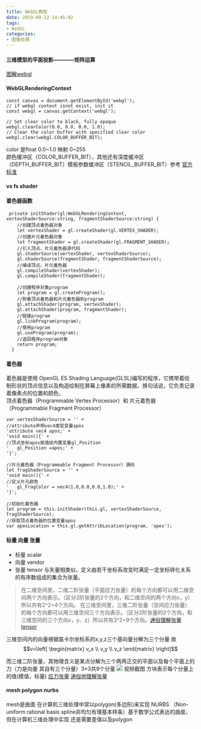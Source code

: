 ```yaml
---
title: WebGL教程
date: 2019-09-12 14:45:02
tags:
- WebGL
categories: 
- 图像处理
---
```

#### 三维模型的平面投影————矩阵运算
[图解webgl](https://juejin.im/entry/58fdb9b544d9040069ef2488)
#### WebGLRenderingContext

```
const canvas = document.getElementById('webgl');
// if webgl context isnot exist, init it 
const webgl = canvas.getContext('webgl');

// Set clear color to black, fully opaque
webgl.clearColor(0.0, 0.0, 0.0, 1.0);
// Clear the color buffer with specified clear color
webgl.clear(webgl.COLOR_BUFFER_BIT);
```
color 是float 0.0~1.0 映射 0~255<br>
颜色缓冲区（COLOR_BUFFER_BIT），其他还有深度缓冲区（DEPTH_BUFFER_BIT）模板参数缓冲区（STENCIL_BUFFER_BIT）参考 [官方标准](www.khronos.org)
#### vs fs shader

#### 着色器函数
```
 private initShader(gl:WebGLRenderingContext, vertexShaderSource:string, fragmentShaderSource:string) {
    //创建顶点着色器对象
    let vertexShader = gl.createShader(gl.VERTEX_SHADER);
    //创建片元着色器对象
    let fragmentShader = gl.createShader(gl.FRAGMENT_SHADER);
    //引入顶点、片元着色器源代码
    gl.shaderSource(vertexShader, vertexShaderSource);
    gl.shaderSource(fragmentShader, fragmentShaderSource);
    //编译顶点、片元着色器
    gl.compileShader(vertexShader);
    gl.compileShader(fragmentShader);

    //创建程序对象program
    let program = gl.createProgram();
    //附着顶点着色器和片元着色器到program
    gl.attachShader(program, vertexShader);
    gl.attachShader(program, fragmentShader);
    //链接program
    gl.linkProgram(program);
    //使用program
    gl.useProgram(program);
    //返回程序program对象
    return program;
  }
```
#### 着色器
着色器是使用 OpenGL ES Shading Language(GLSL)编写的程序，它携带着绘制形状的顶点信息以及构造绘制在屏幕上像素的所需数据，换句话说，它负责记录着像素点的位置和颜色。<br>
顶点着色器（Programmable Vertex Processor）和 片元着色器（Programmable Fragment Processor）
```
var vertexShaderSource = '' +
//attribute声明vec4类型变量apos
'attribute vec4 apos;' +
'void main(){' +
//顶点坐标apos赋值给内置变量gl_Position
'   gl_Position =apos;' +
'}';

//片元着色器（Programmable Fragment Processor）源码
let fragShaderSource = '' +
'void main(){' +
//定义片元颜色
'   gl_FragColor = vec4(1.0,0.0,0.0,1.0);' +
'}';

//初始化着色器
let program = this.initShader(this.gl, vertexShaderSource, fragShaderSource);
//获取顶点着色器的位置变量apos
var aposLocation = this.gl.getAttribLocation(program, 'apos');
```
#### 标量 向量 张量
+ 标量 scalar
+ 向量 vendor
+ 张量 tensor 与矢量相类似，定义由若干坐标系改变时满足一定坐标转化关系的有序数组成的集合为张量。

> 在二维空间里，二维二阶张量（平面应力张量）的每个方向都可以用二维空间两个方向表示。（区分2阶张量的2个方向，和二维空间的两个方向x，y）所以共有2^2=4个方向。
在三维空间里，三维二阶张量（空间应力张量）的每个方向都可以用三维空间三个方向表示。（区分2阶张量的2个方向，和三维空间的三个方向x，y、z）所以共有3^2=9个方向。[通俗理解张量tensor](https://www.jianshu.com/p/2a0f7f7735ad)

三维空间内的向量根据笛卡尔坐标系的x,y,z三个基向量分解为三个分量 故
$$v=\left[
 \begin{matrix}
   v_x \\
   v_y \\
   v_z 
  \end{matrix}
  \right]$$

而三维二阶张量，其物理含义是某点分解为三个两两正交的平面以及每个平面上的力（力是向量 其自有三个分量）3×3共9个分量
![](https://tvax1.sinaimg.cn/large/a60edd42gy1gvv4q8pv40j20fl09m0t8.jpg)
视频截图 方块表示每个分量上的值(模值，标量)
[应力张量](https://pencilq.com/38/)
[通俗地理解张量](https://www.zhihu.com/question/23720923/answer/32739132)

#### mesh polygon nurbs
mesh是曲面 在计算机三维处理中常以polygon(多边形)来实现
NURBS （Non-uniform rational basis spline非均匀有理基本样条）基于数学公式表达的曲面，但在计算机三维处理中实现 还是需要差值以及polygon